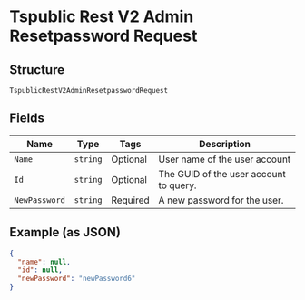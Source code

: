 
# Tspublic Rest V2 Admin Resetpassword Request

## Structure

`TspublicRestV2AdminResetpasswordRequest`

## Fields

| Name | Type | Tags | Description |
|  --- | --- | --- | --- |
| `Name` | `string` | Optional | User name of the user account |
| `Id` | `string` | Optional | The GUID of the user account to query. |
| `NewPassword` | `string` | Required | A new password for the user. |

## Example (as JSON)

```json
{
  "name": null,
  "id": null,
  "newPassword": "newPassword6"
}
```

